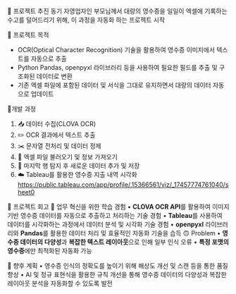 👀 프로젝트 추진 동기
자영업자인 부모님께서 대량의 영수증을 일일이 엑셀에 기록하는 수고를 덜어드리기 위해, 이 과정을 자동화 하는 프로젝트 시작

🧐 프로젝트 목적
- OCR(Optical Character Recognition) 기술을 활용하여 영수증 이미지에서 텍스트를 자동으로 추출
- Python Pandas, openpyxl 라이브러리 등을 사용하여 필요한 필드를 추출 및 구조화된 데이터로 변환
- 기존 엑셀 파일에 포함된 데이터 및 서식을 그대로 유지하면서 대량의 데이터 자동으로 업데이트

📝개발 과정
1. 📥 데이터 수집(CLOVA OCR)
2. ✏️ OCR 결과에서 텍스트 추출
3. ✂️ 문자열 전처리 및 데이터 정제
4. 📂 엑셀 파일 불러오기 및 정보 가져오기
5. 📘 마지막 행 탐지 후 새로운 데이터 추가 및 저장
6. ☁️ Tableau를 활용한 영수증 지출 내역 시각화
   https://public.tableau.com/app/profile/.15366561/viz/_17457774761040/sheet0
   
🦥 프로젝트 회고
🙂 업무 혁신을 위한 학습 경험
• **CLOVA OCR API**를 활용하여 이미지 기반 영수증 데이터를 자동으로 추출하고 처리하는 기술 경험
• **Tableau**를 사용하여 데이터를 시각화하는 과정에서 데이터 분석 및 시각화 기술 경험
• **openpyxl** 라이브러리와 **Pandas**를 활용한 데이터 처리 및 효율적인 자동화 기술을 습득
🙃 Problem
• **영수증 데이터의 다양성**과 **복잡한 텍스트 레이아웃**으로 인해 일부 인식 오류
• **특정 포맷의 영수증**에만 최적화된 자동화 가능

🔬 향후 계획
•  영수증 인식의 정확도를 높이기 위해 해상도 개선 및 스캔 등을 통한 품질 향상
•  AI 및 정규 표현식을 활용한 규칙 개선을 통해 영수증 데이터의 다양성과 복잡한 레이아웃 분석을 자동화할 수 있도록 발전
